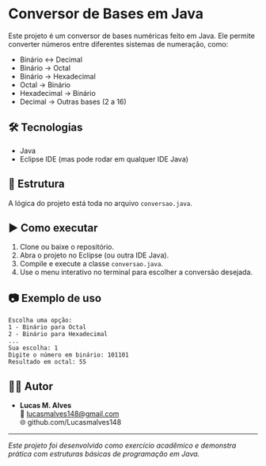 
# Conversor de Bases em Java

Este projeto é um conversor de bases numéricas feito em Java. Ele permite converter números entre diferentes sistemas de numeração, como:

- Binário ↔ Decimal
- Binário → Octal
- Binário → Hexadecimal
- Octal → Binário
- Hexadecimal → Binário
- Decimal → Outras bases (2 a 16)

## 🛠 Tecnologias

- Java
- Eclipse IDE (mas pode rodar em qualquer IDE Java)

## 📂 Estrutura

A lógica do projeto está toda no arquivo `conversao.java`.

## ▶️ Como executar

1. Clone ou baixe o repositório.
2. Abra o projeto no Eclipse (ou outra IDE Java).
3. Compile e execute a classe `conversao.java`.
4. Use o menu interativo no terminal para escolher a conversão desejada.

## 📷 Exemplo de uso

```
Escolha uma opção:
1 - Binário para Octal
2 - Binário para Hexadecimal
...
Sua escolha: 1
Digite o número em binário: 101101
Resultado em octal: 55
```

## 👨‍💻 Autor

- **Lucas M. Alves**  
📧 lucasmalves148@gmail.com  
🌐 github.com/Lucasmalves148

---

*Este projeto foi desenvolvido como exercício acadêmico e demonstra prática com estruturas básicas de programação em Java.*
